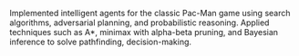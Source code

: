 Implemented intelligent agents for the classic Pac-Man game using search algorithms, adversarial planning, and probabilistic reasoning. Applied techniques such as A*, minimax with alpha-beta pruning, and Bayesian inference to solve pathfinding, decision-making.
